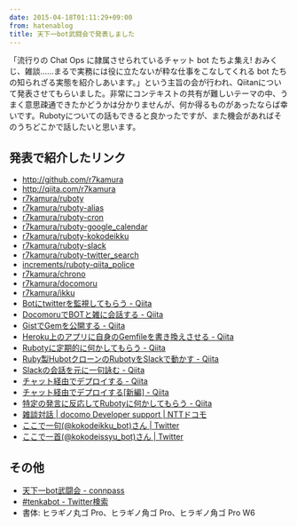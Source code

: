 ```yaml
---
date: 2015-04-18T01:11:29+09:00
from: hatenablog
title: 天下一bot武闘会で発表しました
---
```


<script async class="speakerdeck-embed" data-id="b7ff433b3f584c83b2bb35299b3fd719" data-ratio="1.33333333333333" src="//speakerdeck.com/assets/embed.js"></script>


<p>「流行りの Chat Ops に隷属させられているチャット bot たちよ集え! おみくじ、雑談……まるで実務には役に立たないが粋な仕事をこなしてくれる bot たちの知られざる実態を紹介しあいます。」という主旨の会が行われ、Qiitanについて発表させてもらいました。非常にコンテキストの共有が難しいテーマの中、うまく意思疎通できたかどうかは分かりませんが、何か得るものがあったならば幸いです。Rubotyについての話もできると良かったですが、また機会があればそのうちどこかで話したいと思います。</p>

<h2>発表で紹介したリンク</h2>

<ul>
<li><a href="http://github.com/r7kamura">http://github.com/r7kamura</a></li>
<li><a href="http://qiita.com/r7kamura">http://qiita.com/r7kamura</a></li>
<li><a href="https://github.com/r7kamura/ruboty">r7kamura/ruboty</a></li>
<li><a href="https://github.com/r7kamura/ruboty-alias">r7kamura/ruboty-alias</a></li>
<li><a href="https://github.com/r7kamura/ruboty-cron">r7kamura/ruboty-cron</a></li>
<li><a href="https://github.com/r7kamura/ruboty-google_calendar">r7kamura/ruboty-google_calendar</a></li>
<li><a href="https://github.com/r7kamura/ruboty-kokodeikku">r7kamura/ruboty-kokodeikku</a></li>
<li><a href="https://github.com/r7kamura/ruboty-slack">r7kamura/ruboty-slack</a></li>
<li><a href="https://github.com/r7kamura/ruboty-twitter_search">r7kamura/ruboty-twitter_search</a></li>
<li><a href="https://github.com/increments/ruboty-qiita_police">increments/ruboty-qiita_police</a></li>
<li><a href="https://github.com/r7kamura/chrono/">r7kamura/chrono</a></li>
<li><a href="https://github.com/r7kamura/docomoru">r7kamura/docomoru</a></li>
<li><a href="https://github.com/r7kamura/ikku">r7kamura/ikku</a></li>
<li><a href="http://qiita.com/r7kamura/items/f99d8bd5e6bc2af995ff">Botにtwitterを監視してもらう - Qiita</a></li>
<li><a href="http://qiita.com/r7kamura/items/55f398624dbce1c6dc14">DocomoruでBOTと雑に会話する - Qiita</a></li>
<li><a href="http://qiita.com/r7kamura/items/5e7d082d8e0d0471d71d">GistでGemを公開する - Qiita</a></li>
<li><a href="http://qiita.com/r7kamura/items/88932b001a14c52498c8">Heroku上のアプリに自身のGemfileを書き換えさせる - Qiita</a></li>
<li><a href="http://qiita.com/r7kamura/items/f7b5bf676494703b0758">Rubotyに定期的に何かしてもらう - Qiita</a></li>
<li><a href="http://qiita.com/r7kamura/items/8d1b98e28154de6030b9">Ruby製HubotクローンのRubotyをSlackで動かす - Qiita</a></li>
<li><a href="http://qiita.com/r7kamura/items/3ef8f4fbe6b722674a96">Slackの会話を元に一句詠む - Qiita</a></li>
<li><a href="http://qiita.com/r7kamura/items/5e7b9c27693bcc4a5a39">チャット経由でデプロイする - Qiita</a></li>
<li><a href="http://qiita.com/r7kamura/items/1a08ba2268322a7b1076">チャット経由でデプロイする[新編] - Qiita</a></li>
<li><a href="http://qiita.com/r7kamura/items/4cdfe2e2a72f734f0a57">特定の発言に反応してRubotyに何かしてもらう - Qiita</a></li>
<li><a href="https://dev.smt.docomo.ne.jp/?p=docs.api.page&amp;api_name=dialogue&amp;p_name=api_usage_scenario">雑談対話 | docomo Developer support | NTTドコモ</a></li>
<li><a href="https://twitter.com/kokodeikku_bot">ここで一句(@kokodeikku_bot)さん | Twitter</a></li>
<li><a href="https://twitter.com/kokodeissyu_bot">ここで一首(@kokodeissyu_bot)さん | Twitter</a></li>
</ul>


<h2>その他</h2>

<ul>
<li><a href="http://connpass.com/event/12689/">天下一bot武闘会 - connpass</a></li>
<li><a href="https://twitter.com/search?f=realtime&amp;q=%23tenkabot&amp;src=typd">#tenkabot - Twitter検索</a></li>
<li>書体: ヒラギノ丸ゴ Pro、ヒラギノ角ゴ Pro、ヒラギノ角ゴ Pro W6</li>
</ul>


